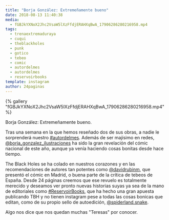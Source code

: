 ```yaml
---
title: "Borja González: Extremeñamente bueno"
date: 2018-08-13 11:40:38
media: 
  - fGBJkYXNoX2Jhc2VsaW5lXzFfdjERAHXqBwA_17906286280216958.mp4
tags: 
  - trenaextremaduraya
  - cuqui
  - theblackholes
  - punk
  - gotico
  - tebeo
  - comic
  - autordelmes
  - autordelmes
  - reservoirbooks
template: instagram
author: 24paginas
---
```


{% gallery "fGBJkYXNoX2Jhc2VsaW5lXzFfdjERAHXqBwA_17906286280216958.mp4" %}

Borja González: Extremeñamente bueno.

Tras una semana en la que hemos reseñado dos de sus obras, a nadie le sorprenderá nuestro [#autordelmes](/etiquetas/autordelmes). Además de ser majísimo en redes, [@borja_gonzalez_ilustraciones](https://instagram.com/borja_gonzalez_ilustraciones) ha sido la gran revelación del cómic nacional de este año, aunque ya venía haciendo cosas bonitas desde hace tiempo.

The Black Holes se ha colado en nuestros corazones y en las recomendaciones de autores tan potentes como [@davidrubinm](https://instagram.com/davidrubinm), que presentó el cómic en Madrid, o buena parte de la crítica de tebeos de España. Desde 24 páginas creemos que ese revuelo es totalmente merecido y deseamos ver pronto nuevas historias suyas ya sea de la mano de editoriales como [#ReservoirBooks](/etiquetas/reservoirbooks), que ha hecho una gran apuesta publicando TBH y no tienen instagram pese a todas las cosas bonicas que editan, como de su propio sello de autoedición, [@spiderland.snake](https://instagram.com/spiderland.snake).

Algo nos dice que nos quedan muchas "Teresas" por conocer.

